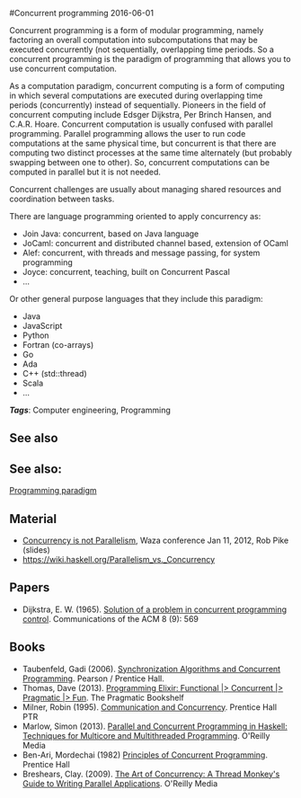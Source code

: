 
#Concurrent programming
2016-06-01

Concurrent programming is a form of modular programming, namely factoring an overall computation into subcomputations that may be executed concurrently (not sequentially, overlapping time periods. So a concurrent programming is the paradigm of programming that allows you to use concurrent computation.

As a computation paradigm, concurrent computing is a form of computing in which several computations are executed during overlapping time periods (concurrently) instead of sequentially. Pioneers in the field of concurrent computing include Edsger Dijkstra, Per Brinch Hansen, and C.A.R. Hoare.
Concurrent computation is usually confused with parallel programming. Parallel programming allows the user to run code computations at the same physical time, but concurrent is that there are computing two distinct processes at the same time alternately (but probably swapping between one to other). So, concurrent computations can be computed in parallel but it is not needed.

Concurrent challenges are usually about managing shared resources and coordination between tasks.

There are language programming oriented to apply concurrency as:
* Join Java: concurrent, based on Java language
* JoCaml: concurrent and distributed channel based, extension of OCaml
* Alef: concurrent, with threads and message passing, for system programming
* Joyce: concurrent, teaching, built on Concurrent Pascal
* ...

Or other general purpose languages that they include this paradigm:
* Java
* JavaScript
* Python
* Fortran (co-arrays)
* Go
* Ada
* C++ (std::thread)
* Scala
* ...

***Tags***: Computer engineering, Programming

## See also
## See also:
[Programming paradigm](/programming_paradigm)
## Material
* [Concurrency is not Parallelism](http://talks.golang.org/2012/waza.slide), Waza conference Jan 11, 2012, Rob Pike (slides)
* https://wiki.haskell.org/Parallelism_vs._Concurrency

## Papers
* Dijkstra, E. W. (1965). [Solution of a problem in concurrent programming control](http://dl.acm.org/citation.cfm?doid=365559.365617). Communications of the ACM 8 (9): 569

## Books
* Taubenfeld, Gadi (2006). [Synchronization Algorithms and Concurrent Programming](https://www.goodreads.com/book/show/1523068.Synchronization_Algorithms_and_Concurrent_Programming). Pearson / Prentice Hall.
* Thomas, Dave (2013). [Programming Elixir: Functional |> Concurrent |> Pragmatic |> Fun](https://www.goodreads.com/book/show/17971957-programming-elixir). The Pragmatic Bookshelf
* Milner, Robin (1995). [Communication and Concurrency](https://www.goodreads.com/book/show/788766.Communication_and_Concurrency). Prentice Hall PTR
* Marlow, Simon (2013). [Parallel and Concurrent Programming in Haskell: Techniques for Multicore and Multithreaded Programming](https://www.goodreads.com/book/show/17802513-parallel-and-concurrent-programming-in-haskell). O'Reilly Media
* Ben-Ari, Mordechai (1982) [Principles of Concurrent Programming](https://www.goodreads.com/book/show/4034740-principles-of-concurrent-programming). Prentice Hall
* Breshears, Clay. (2009). [The Art of Concurrency: A Thread Monkey's Guide to Writing Parallel Applications](https://www.goodreads.com/book/show/6611079-the-art-of-concurrency). O'Reilly Media


